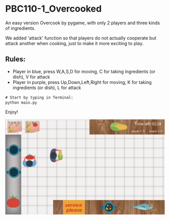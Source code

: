 # PBC110-1_Overcooked

An easy version Overcook by pygame, with only 2 players and three kinds of ingredients. 

We added 'attack' function so that players do not actually cooperate but attack another when cooking, just to make it more exciting to play.

## Rules: ##
* Player in blue, press W,A,S,D for moving, C for taking ingredients (or dish), V for attack
* Player in purple, press Up,Down,Left,Right for moving, K for taking ingredients (or dish), L for attack

```
# Start by typing in Terminal:
python main.py
```

Enjoy!

![image](./Overcook_demo.png)
